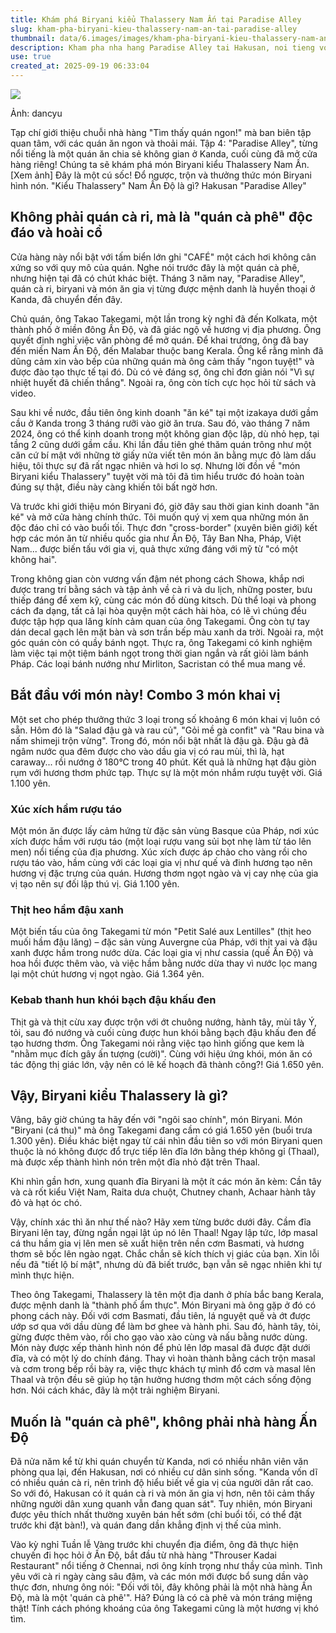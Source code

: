 ```yaml
---
title: Khám phá Biryani kiểu Thalassery Nam Ấn tại Paradise Alley
slug: kham-pha-biryani-kieu-thalassery-nam-an-tai-paradise-alley
thumbnail: data/6.images/images/kham-pha-biryani-kieu-thalassery-nam-an-tai-paradise-alley.webp
description: Kham pha nha hang Paradise Alley tai Hakusan, noi tieng voi mon Biryani kieu Thalassery doc dao tu Nam An Do, cung thuc don phong phu va khong gian hoai co.
use: true
created_at: 2025-09-19 06:33:04
---
```


![](/images/20250918-00009931-dancyu-000-1-view.webp)

Ảnh: dancyu

Tạp chí giới thiệu chuỗi nhà hàng "Tìm thấy quán ngon!" mà ban biên tập quan tâm, với các quán ăn ngon và thoải mái. Tập 4: "Paradise Alley", từng nổi tiếng là một quán ăn chia sẻ không gian ở Kanda, cuối cùng đã mở cửa hàng riêng! Chúng ta sẽ khám phá món Biryani kiểu Thalassery Nam Ấn.
[Xem ảnh] Đây là một cú sốc! Đổ ngược, trộn và thưởng thức món Biryani hình nón. "Kiểu Thalassery" Nam Ấn Độ là gì? Hakusan "Paradise Alley"

## Không phải quán cà ri, mà là "quán cà phê" độc đáo và hoài cổ

Cửa hàng này nổi bật với tấm biển lớn ghi "CAFÉ" một cách hơi không cân xứng so với quy mô của quán. Nghe nói trước đây là một quán cà phê, nhưng hiện tại đã có chút khác biệt. Tháng 3 năm nay, "Paradise Alley", quán cà ri, biryani và món ăn gia vị từng được mệnh danh là huyền thoại ở Kanda, đã chuyển đến đây.

Chủ quán, ông Takao Takegami, một lần trong kỳ nghỉ đã đến Kolkata, một thành phố ở miền đông Ấn Độ, và đã giác ngộ về hương vị địa phương. Ông quyết định nghỉ việc văn phòng để mở quán. Để khai trương, ông đã bay đến miền Nam Ấn Độ, đến Malabar thuộc bang Kerala. Ông kể rằng mình đã dũng cảm xin vào bếp của những quán mà ông cảm thấy "ngon tuyệt!" và được đào tạo thực tế tại đó. Dù có vẻ đáng sợ, ông chỉ đơn giản nói "Vì sự nhiệt huyết đã chiến thắng". Ngoài ra, ông còn tích cực học hỏi từ sách và video.

Sau khi về nước, đầu tiên ông kinh doanh "ăn ké" tại một izakaya dưới gầm cầu ở Kanda trong 3 tháng rưỡi vào giờ ăn trưa. Sau đó, vào tháng 7 năm 2024, ông có thể kinh doanh trong một không gian độc lập, dù nhỏ hẹp, tại tầng 2 cũng dưới gầm cầu. Khi lần đầu tiên ghé thăm quán trông như một căn cứ bí mật với những tờ giấy nửa viết tên món ăn bằng mực đỏ làm dấu hiệu, tôi thực sự đã rất ngạc nhiên và hơi lo sợ. Nhưng lời đồn về "món Biryani kiểu Thalassery" tuyệt vời mà tôi đã tìm hiểu trước đó hoàn toàn đúng sự thật, điều này càng khiến tôi bất ngờ hơn.

Và trước khi giới thiệu món Biryani đó, giờ đây sau thời gian kinh doanh "ăn ké" và mở cửa hàng chính thức. Tôi muốn quý vị xem qua những món ăn độc đáo chỉ có vào buổi tối. Thực đơn "cross-border" (xuyên biên giới) kết hợp các món ăn từ nhiều quốc gia như Ấn Độ, Tây Ban Nha, Pháp, Việt Nam... được biến tấu với gia vị, quả thực xứng đáng với mỹ từ "có một không hai".

Trong không gian còn vương vấn đậm nét phong cách Showa, khắp nơi được trang trí bằng sách và tập ảnh về cà ri và du lịch, những poster, bưu thiếp đáng để xem kỹ, cùng các món đồ dùng kitsch. Dù thể loại và phong cách đa dạng, tất cả lại hòa quyện một cách hài hòa, có lẽ vì chúng đều được tập hợp qua lăng kính cảm quan của ông Takegami. Ông còn tự tay dán decal gạch lên mặt bàn và sơn trần bếp màu xanh da trời. Ngoài ra, một góc quán còn có quầy bánh ngọt. Thực ra, ông Takegami có kinh nghiệm làm việc tại một tiệm bánh ngọt trong thời gian ngắn và rất giỏi làm bánh Pháp. Các loại bánh nướng như Mirliton, Sacristan có thể mua mang về.

## Bắt đầu với món này! Combo 3 món khai vị

Một set cho phép thưởng thức 3 loại trong số khoảng 6 món khai vị luôn có sẵn. Hôm đó là "Salad đậu gà và rau củ", "Gỏi mề gà confit" và "Rau bina và nấm shimeji trộn vừng". Trong đó, món nổi bật nhất là đậu gà. Đậu gà đã ngâm nước qua đêm được cho vào dầu gia vị có rau mùi, thì là, hạt caraway... rồi nướng ở 180°C trong 40 phút. Kết quả là những hạt đậu giòn rụm với hương thơm phức tạp. Thực sự là một món nhắm rượu tuyệt vời. Giá 1.100 yên.

### Xúc xích hầm rượu táo

Một món ăn được lấy cảm hứng từ đặc sản vùng Basque của Pháp, nơi xúc xích được hầm với rượu táo (một loại rượu vang sủi bọt nhẹ làm từ táo lên men) nổi tiếng của địa phương. Xúc xích được áp chảo cho vàng rồi cho rượu táo vào, hầm cùng với các loại gia vị như quế và đinh hương tạo nên hương vị đặc trưng của quán. Hương thơm ngọt ngào và vị cay nhẹ của gia vị tạo nên sự đối lập thú vị. Giá 1.100 yên.

### Thịt heo hầm đậu xanh

Một biến tấu của ông Takegami từ món "Petit Salé aux Lentilles" (thịt heo muối hầm đậu lăng) – đặc sản vùng Auvergne của Pháp, với thịt vai và đậu xanh được hầm trong nước dừa. Các loại gia vị như cassia (quế Ấn Độ) và hoa hồi được thêm vào, và việc hầm bằng nước dừa thay vì nước lọc mang lại một chút hương vị ngọt ngào. Giá 1.364 yên.

### Kebab thanh hun khói bạch đậu khấu đen

Thịt gà và thịt cừu xay được trộn với ớt chuông nướng, hành tây, mùi tây Ý, tỏi, sau đó nướng và cuối cùng được hun khói bằng bạch đậu khấu đen để tạo hương thơm. Ông Takegami nói rằng việc tạo hình giống que kem là "nhằm mục đích gây ấn tượng (cười)". Cùng với hiệu ứng khói, món ăn có tác động thị giác lớn, vậy nên có lẽ kế hoạch đã thành công?! Giá 1.650 yên.

## Vậy, Biryani kiểu Thalassery là gì?

Vâng, bây giờ chúng ta hãy đến với "ngôi sao chính", món Biryani. Món "Biryani (cá thu)" mà ông Takegami đang cầm có giá 1.650 yên (buổi trưa 1.300 yên). Điều khác biệt ngay từ cái nhìn đầu tiên so với món Biryani quen thuộc là nó không được đổ trực tiếp lên đĩa lớn bằng thép không gỉ (Thaal), mà được xếp thành hình nón trên một đĩa nhỏ đặt trên Thaal.

Khi nhìn gần hơn, xung quanh đĩa Biryani là một ít các món ăn kèm: Cần tây và cà rốt kiểu Việt Nam, Raita dưa chuột, Chutney chanh, Achaar hành tây đỏ và hạt óc chó.

Vậy, chính xác thì ăn như thế nào? Hãy xem từng bước dưới đây. Cầm đĩa Biryani lên tay, đừng ngần ngại lật úp nó lên Thaal! Ngay lập tức, lớp masal cá thu hầm gia vị lên men sẽ xuất hiện trên nền cơm Basmati, và hương thơm sẽ bốc lên ngào ngạt. Chắc chắn sẽ kích thích vị giác của bạn. Xin lỗi nếu đã "tiết lộ bí mật", nhưng dù đã biết trước, bạn vẫn sẽ ngạc nhiên khi tự mình thực hiện.

Theo ông Takegami, Thalassery là tên một địa danh ở phía bắc bang Kerala, được mệnh danh là "thành phố ẩm thực". Món Biryani mà ông gặp ở đó có phong cách này. Đối với cơm Basmati, đầu tiên, lá nguyệt quế và ớt được ướp sơ qua với dầu dùng để làm bơ ghee và hành phi. Sau đó, hành tây, tỏi, gừng được thêm vào, rồi cho gạo vào xào cùng và nấu bằng nước dùng. Món này được xếp thành hình nón để phủ lên lớp masal đã được đặt dưới đĩa, và có một lý do chính đáng. Thay vì hoàn thành bằng cách trộn masal và cơm trong bếp rồi bày ra, việc thực khách tự mình đổ cơm và masal lên Thaal và trộn đều sẽ giúp họ tận hưởng hương thơm một cách sống động hơn. Nói cách khác, đây là một trải nghiệm Biryani.

## Muốn là "quán cà phê", không phải nhà hàng Ấn Độ

Đã nửa năm kể từ khi quán chuyển từ Kanda, nơi có nhiều nhân viên văn phòng qua lại, đến Hakusan, nơi có nhiều cư dân sinh sống. "Kanda vốn dĩ có nhiều quán cà ri, nên trình độ hiểu biết về gia vị của người dân rất cao. So với đó, Hakusan có ít quán cà ri và món ăn gia vị hơn, nên tôi cảm thấy những người dân xung quanh vẫn đang quan sát". Tuy nhiên, món Biryani được yêu thích nhất thường xuyên bán hết sớm (chỉ buổi tối, có thể đặt trước khi đặt bàn!), và quán đang dần khẳng định vị thế của mình.

Vào kỳ nghỉ Tuần lễ Vàng trước khi chuyển địa điểm, ông đã thực hiện chuyến đi học hỏi ở Ấn Độ, bắt đầu từ nhà hàng "Throuser Kadai Restaurant" nổi tiếng ở Chennai, nơi ông kính trọng như thầy của mình. Tình yêu với cà ri ngày càng sâu đậm, và các món mới được bổ sung dần vào thực đơn, nhưng ông nói: "Đối với tôi, đây không phải là một nhà hàng Ấn Độ, mà là một 'quán cà phê'". Hả? Đúng là có cà phê và món tráng miệng thật! Tính cách phóng khoáng của ông Takegami cũng là một hương vị khó tìm.